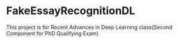# FakeEssayRecognitionDL
This project is for Recent Advances in Deep Learning class(Second Component for PhD Qualifying Exam)
